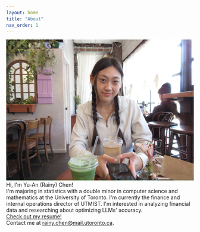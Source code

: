 ```yaml
---
layout: home
title: "About"
nav_order: 1
---
```

![My photo](assests/images/profile.jpg)
Hi, I'm Yu-An (Rainy) Chen!  
I'm majoring in statistics with a double minor in computer science and mathematics at the University of Toronto. I'm currently the finance and internal operations director of UTMIST. I'm interested in analyzing financial data and researching about optimizing LLMs' accuracy.  
[Check out my resume!](/assets/resume.pdf)  
Contact me at rainy.chen@mail.utoronto.ca. 
